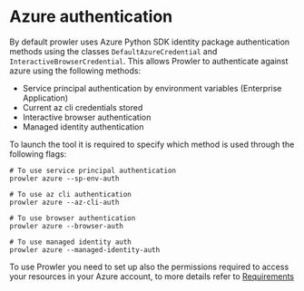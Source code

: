 # Azure authentication

By default prowler uses Azure Python SDK identity package authentication methods using the classes `DefaultAzureCredential` and `InteractiveBrowserCredential`.
This allows Prowler to authenticate against azure using the following methods:

- Service principal authentication by environment variables (Enterprise Application)
- Current az cli credentials stored
- Interactive browser authentication
- Managed identity authentication

To launch the tool it is required to specify which method is used through the following flags:

```console
# To use service principal authentication
prowler azure --sp-env-auth

# To use az cli authentication
prowler azure --az-cli-auth

# To use browser authentication
prowler azure --browser-auth

# To use managed identity auth
prowler azure --managed-identity-auth
```

To use Prowler you need to set up also the permissions required to access your resources in your Azure account, to more details refer to [Requirements](/getting-started/requirements)

